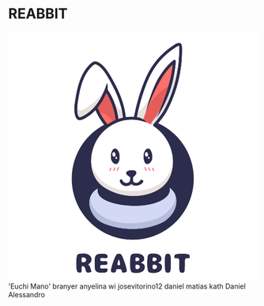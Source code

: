 # REABBIT
![Image text](https://raw.githubusercontent.com/branyerbjr/REABBIT/main/imgs/logo.svg)
'Euchi Mano'
branyer
anyelina
wi
josevitorino12
daniel
matias
kath 
Daniel Alessandro
<html>
</html>
